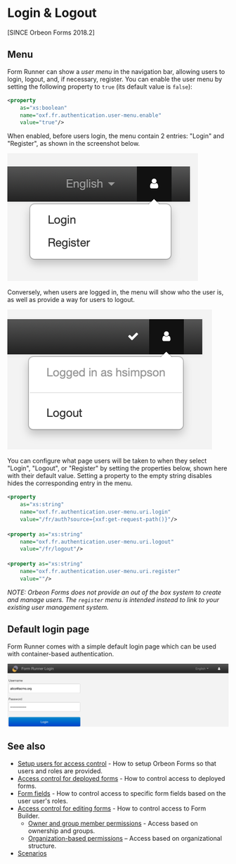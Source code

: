 # Login & Logout

[SINCE Orbeon Forms 2018.2]

## Menu

Form Runner can show a *user menu* in the navigation bar, allowing users to login, logout, and, if necessary, register. You can enable the user menu by setting the following property to `true` (its default value is `false`):

```xml
<property
    as="xs:boolean"
    name="oxf.fr.authentication.user-menu.enable"
    value="true"/>
```

When enabled, before users login, the menu contain 2 entries: "Login" and "Register", as shown in the screenshot below.

![User menu when logged out](../images/logout-logout-menu-logged-out.png)

Conversely, when users are logged in, the menu will show who the user is, as well as provide a way for users to logout.

![User menu when logged in](../images/logout-logout-menu-logged-in.png)

You can configure what page users will be taken to when they select "Login", "Logout", or "Register" by setting the properties below, shown here with their default value. Setting a property to the empty string disables hides the corresponding entry in the menu.

```xml
<property
    as="xs:string"
    name="oxf.fr.authentication.user-menu.uri.login"
    value="/fr/auth?source={xxf:get-request-path()}"/>
    
<property as="xs:string"
    name="oxf.fr.authentication.user-menu.uri.logout"
    value="/fr/logout"/>
    
<property as="xs:string"  
    name="oxf.fr.authentication.user-menu.uri.register"
    value=""/>
```

*NOTE: Orbeon Forms does not provide an out of the box system to create and manage users. The `register` menu is intended instead to link to your existing user management system.*

## Default login page

Form Runner comes with a simple default login page which can be used with container-based authentication.

![Default login page](../images/login-page.png)

## See also

- [Setup users for access control](users.md) - How to setup Orbeon Forms so that users and roles are provided.
- [Access control for deployed forms](deployed-forms.md) - How to control access to deployed forms.
- [Form fields](form-fields.md) - How to control access to specific form fields based on the user user's roles.
- [Access control for editing forms](editing-forms.md) - How to control access to Form Builder.
    - [Owner and group member permissions](owner-group.md) - Access based on ownership and groups.
    - [Organization-based permissions](organization.md) – Access based on organizational structure.
- [Scenarios](scenarios.md)
